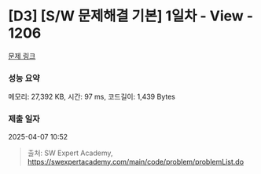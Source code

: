 # [D3] [S/W 문제해결 기본] 1일차 - View - 1206 

[문제 링크](https://swexpertacademy.com/main/code/problem/problemDetail.do?contestProbId=AV134DPqAA8CFAYh) 

### 성능 요약

메모리: 27,392 KB, 시간: 97 ms, 코드길이: 1,439 Bytes

### 제출 일자

2025-04-07 10:52



> 출처: SW Expert Academy, https://swexpertacademy.com/main/code/problem/problemList.do